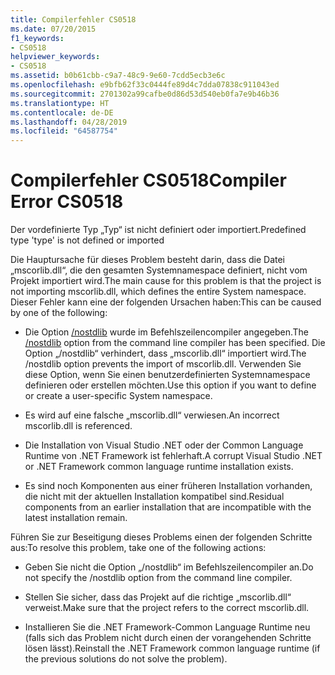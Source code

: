 ```yaml
---
title: Compilerfehler CS0518
ms.date: 07/20/2015
f1_keywords:
- CS0518
helpviewer_keywords:
- CS0518
ms.assetid: b0b61cbb-c9a7-48c9-9e60-7cdd5ecb3e6c
ms.openlocfilehash: e9bfb62f33c0444fe89d4c7dda07838c911043ed
ms.sourcegitcommit: 2701302a99cafbe0d86d53d540eb0fa7e9b46b36
ms.translationtype: HT
ms.contentlocale: de-DE
ms.lasthandoff: 04/28/2019
ms.locfileid: "64587754"
---
```

# <a name="compiler-error-cs0518"></a><span data-ttu-id="631ad-102">Compilerfehler CS0518</span><span class="sxs-lookup"><span data-stu-id="631ad-102">Compiler Error CS0518</span></span>
<span data-ttu-id="631ad-103">Der vordefinierte Typ „Typ“ ist nicht definiert oder importiert.</span><span class="sxs-lookup"><span data-stu-id="631ad-103">Predefined type 'type' is not defined or imported</span></span>  
  
 <span data-ttu-id="631ad-104">Die Hauptursache für dieses Problem besteht darin, dass die Datei „mscorlib.dll“, die den gesamten Systemnamespace definiert, nicht vom Projekt importiert wird.</span><span class="sxs-lookup"><span data-stu-id="631ad-104">The main cause for this problem is that the project is not importing mscorlib.dll, which defines the entire System namespace.</span></span> <span data-ttu-id="631ad-105">Dieser Fehler kann eine der folgenden Ursachen haben:</span><span class="sxs-lookup"><span data-stu-id="631ad-105">This can be caused by one of the following:</span></span>  
  
- <span data-ttu-id="631ad-106">Die Option [/nostdlib](../../../csharp/language-reference/compiler-options/nostdlib-compiler-option.md) wurde im Befehlszeilencompiler angegeben.</span><span class="sxs-lookup"><span data-stu-id="631ad-106">The [/nostdlib](../../../csharp/language-reference/compiler-options/nostdlib-compiler-option.md) option from the command line compiler has been specified.</span></span> <span data-ttu-id="631ad-107">Die Option „/nostdlib“ verhindert, dass „mscorlib.dll“ importiert wird.</span><span class="sxs-lookup"><span data-stu-id="631ad-107">The /nostdlib option prevents the import of mscorlib.dll.</span></span> <span data-ttu-id="631ad-108">Verwenden Sie diese Option, wenn Sie einen benutzerdefinierten Systemnamespace definieren oder erstellen möchten.</span><span class="sxs-lookup"><span data-stu-id="631ad-108">Use this option if you want to define or create a user-specific System namespace.</span></span>  
  
- <span data-ttu-id="631ad-109">Es wird auf eine falsche „mscorlib.dll“ verwiesen.</span><span class="sxs-lookup"><span data-stu-id="631ad-109">An incorrect mscorlib.dll is referenced.</span></span>  
  
- <span data-ttu-id="631ad-110">Die Installation von Visual Studio .NET oder der Common Language Runtime von .NET Framework ist fehlerhaft.</span><span class="sxs-lookup"><span data-stu-id="631ad-110">A corrupt Visual Studio .NET or .NET Framework common language runtime installation exists.</span></span>  
  
- <span data-ttu-id="631ad-111">Es sind noch Komponenten aus einer früheren Installation vorhanden, die nicht mit der aktuellen Installation kompatibel sind.</span><span class="sxs-lookup"><span data-stu-id="631ad-111">Residual components from an earlier installation that are incompatible with the latest installation remain.</span></span>  
  
 <span data-ttu-id="631ad-112">Führen Sie zur Beseitigung dieses Problems einen der folgenden Schritte aus:</span><span class="sxs-lookup"><span data-stu-id="631ad-112">To resolve this problem, take one of the following actions:</span></span>  
  
- <span data-ttu-id="631ad-113">Geben Sie nicht die Option „/nostdlib“ im Befehlszeilencompiler an.</span><span class="sxs-lookup"><span data-stu-id="631ad-113">Do not specify the /nostdlib option from the command line compiler.</span></span>  
  
- <span data-ttu-id="631ad-114">Stellen Sie sicher, dass das Projekt auf die richtige „mscorlib.dll“ verweist.</span><span class="sxs-lookup"><span data-stu-id="631ad-114">Make sure that the project refers to the correct mscorlib.dll.</span></span>  
  
- <span data-ttu-id="631ad-115">Installieren Sie die .NET Framework-Common Language Runtime neu (falls sich das Problem nicht durch einen der vorangehenden Schritte lösen lässt).</span><span class="sxs-lookup"><span data-stu-id="631ad-115">Reinstall the .NET Framework common language runtime (if the previous solutions do not solve the problem).</span></span>
